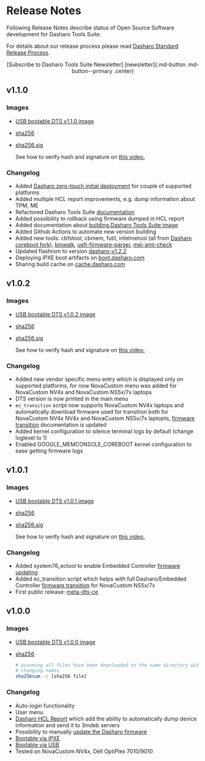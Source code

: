 # Release Notes

Following Release Notes describe status of Open Source Software development for
Dasharo Tools Suite.

For details about our release process please read
[Dasharo Standard Release Process](../dev-proc/standard-release-process.md).

<center>
[Subscribe to Dasharo Tools Suite Newsletter]
[newsletter]{.md-button .md-button--primary .center}
</center>

[newsletter]: https://newsletter.3mdeb.com/subscription/ttzqCq9fy

## v1.1.0

### Images

* [USB bootable DTS v1.1.0 image](https://3mdeb.com/open-source-firmware/DTS/v1.1.0/dts-base-image-v1.1.0.wic.gz)
* [sha256](https://3mdeb.com/open-source-firmware/DTS/v1.1.0/dts-base-image-v1.1.0.wic.gz.sha256)
* [sha256.sig](https://3mdeb.com/open-source-firmware/DTS/v1.1.0/dts-base-image-v1.1.0.wic.gz.sha256.sig)

  See how to verify hash and signature on [this video.](https://youtu.be/RF-NYcZM9JI)

### Changelog

* Added [Dasharo zero-touch
  initial deployment](./documentation.md#dasharo-zero-touch-initial-deployment)
  for couple of supported platforms
* Added multiple HCL report improvements, e.g. dump information about TPM, ME
* Refactored Dasharo Tools Suite [documentation](./overview.md)
* Added possibility to rollback using firmware dumped in HCL report
* Added documentation about [building Dasharo Tools Suite
  image](./documentation.md#building)
* Added Github Actions to automate new version building
* Added new tools: cbfstool, cbmem, futil, intelmetool (all from [Dasharo
  coreboot fork](https://github.com/Dasharo/coreboot/tree/coreboot-utils)),
  [binwalk](https://github.com/ReFirmLabs/binwalk),
  [uefi-firmware-parser](github.com/theopolis/uefi-firmware-parser),
  [mei-amt-check](github.com/mjg59/mei-amt-check)
* Updated flashrom to version
  [dasharo-v1.2.2](https://github.com/Dasharo/flashrom/tree/dasharo-v1.2.2)
* Deploying iPXE boot artifacts on
  [boot.dasharo.com](https://boot.dasharo.com/dts/)
* Sharing build cache on [cache.dasharo.com](https://cache.dasharo.com/yocto/dts/)

## v1.0.2

### Images

* [USB bootable DTS v1.0.2 image](https://3mdeb.com/open-source-firmware/DTS/v1.0.2/dts-base-image-ce-v1.0.2.wic.gz)
* [sha256](https://3mdeb.com/open-source-firmware/DTS/v1.0.2/dts-base-image-ce-v1.0.2.wic.gz.sha256)
* [sha256.sig](https://3mdeb.com/open-source-firmware/DTS/v1.0.2/dts-base-image-ce-v1.0.2.wic.gz.sha256.sig)

  See how to verify hash and signature on [this video.](https://youtu.be/oTx2iStxXOE)

### Changelog

* Added new vendor specific menu entry which is displayed only on supported
  platforms, for now NovaCustom menu was added for NovaCustom NV4x and
  NovaCustom NS5x/7x laptops
* DTS version is now printed in the main menu
* `ec_transition` script now supports NovaCustom NV4x laptops and automatically
  download firmware used for transition both for NovaCustom NV4x NV4x and
  NovaCustom NS5x/7x laptopts, [firmware
  transition](documentation.md#ec-transition) documentation is updated
* Added kernel configuration to silence terminal logs by default (change
  loglevel to 1)
* Enabled GOOGLE_MEMCONSOLE_COREBOOT kernel configuration to ease getting
  firmware logs

## v1.0.1

### Images

* [USB bootable DTS v1.0.1 image](https://3mdeb.com/open-source-firmware/DTS/v1.0.1/dts-base-image-ce-v1.0.1.wic.gz)
* [sha256](https://3mdeb.com/open-source-firmware/DTS/v1.0.1/dts-base-image-ce-v1.0.1.wic.gz.sha256)
* [sha256.sig](https://3mdeb.com/open-source-firmware/DTS/v1.0.1/dts-base-image-ce-v1.0.1.wic.gz.sha256.sig)

  See how to verify hash and signature on [this video.](https://youtu.be/oTx2iStxXOE)

### Changelog

* Added system76_ectool to enable Embedded Controller [firmware updating](./documentation.md#ec-update)
* Added ec_transition script which helps with full Dasharo/Embedded Controller
  [firmware transition](./documentation.md#ec-transition) for NovaCustom NS5x/7x
* First public release: [meta-dts-ce](https://github.com/Dasharo/meta-dts-ce)

## v1.0.0

### Images

* [USB bootable DTS v1.0.0 image](https://3mdeb.com/open-source-firmware/DTS/v1.0.0/dts-base-image-ce-v1.0.0.wic.gz)
* [sha256](https://3mdeb.com/open-source-firmware/DTS/v1.0.0/dts-base-image-ce-v1.0.0.wic.gz.sha256)

  ```bash
  # assuming all files have been downloaded to the same directory without
  # changing names
  sha256sum -c [sha256 file]
  ```

### Changelog

* Auto-login functionality
* User menu
* [Dasharo HCL Report](../glossary.md#dasharo-hardware-compatibility-list-report)
  which add the ability to automatically dump device information and send it to
  3mdeb servers
* Possibility to manually [update the Dasharo
  firmware](./documentation.md#firmware-update)
* [Bootable via iPXE](./documentation.md#bootable-over-network)
* [Bootable via USB](./documentation.md#bootable-usb-stick)
* Tested on NovaCustom NV4x, Dell OptiPlex 7010/9010
